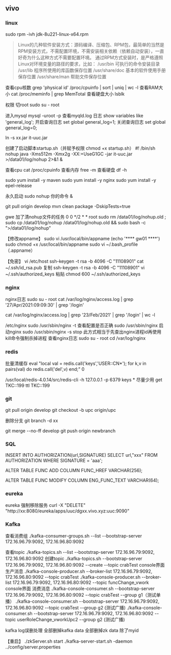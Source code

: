 ## vivo

### linux

sudo rpm -ivh jdk-8u221-linux-x64.rpm

> 	Linux的几种软件安装方式：源码编译、压缩包、RPM包，最简单的当然是RPM安装方式，不需配置环境，不需安装相关依赖（依赖自动安装），一直好奇为什么这种方式不需要配置环境。 
> 通过RPM方式安装时，是严格遵照Linux对环境变量的路径的要求，比如： 
> /usr/bin 可执行的命令安装目录 
> /usr/lib 程序所使用的库函数保存位置 
> /usr/share/doc 基本的软件使用手册保存位置 
> /usr/share/man 帮助文件保存位置



查看cpu核数
grep 'physical id' /proc/cpuinfo | sort | uniq | wc -l
查看RAM大小
cat /proc/meminfo | grep MemTotal 
查看硬盘大小
lsblk



权限 切root
sudo su - root

进入mysql
mysql -uroot -p
查看myqld.log 日志 
show variables like  'general_log';
开启查询日志
set global general_log=1;
关闭查询日志
set global general_log=0;



ln -s xx.jar it-uuc.jar

创建了启动脚本startup.sh（并赋予权限 chmod +x startup.sh）
  #! /bin/sh
  nohup java -Xms512m -Xmx2g -XX:+UseG1GC -jar it-uuc.jar >/data01/log/nohup 2>&1 &



查看cpu
cat /proc/cpuinfo
查看内存
free -m
查看硬盘
df -h



sudo yum install -y maven
sudo yum install -y nginx
sudo yum install -y epel-release



永久启动
sudo nohup 你的命令 &

git pull origin develop
mvn clean package -DskipTests=true

gwe 加了清nohup文件的任务
0 0 */2 * * root sudo rm /data01/log/nohup.old ; sudo cp /data01/log/nohup /data01/log/nohup.old && sudo bash -c ">/data01/log/nohup"



【修改appname】
sudo vi /usr/local/bin/appname (echo '**** gw01 ****')
sudo chmod +x /usr/local/bin/appname
sudo vi ~/.bash_profile （.appname）

【免密】
vi /etc/host 
ssh-keygen -t rsa -b 4096 -C "11108901"
cat ~/.ssh/id_rsa.pub 复制
ssh-keygen -t rsa -b 4096 -C "11108901"
vi ~/.ssh/authorized_keys 粘贴
chmod 600 ~/.ssh/authorized_keys



### nginx

nginx日志 
sudo su - root
cat /var/log/nginx/access.log | grep '27/Apr/2021:09:09:30' | grep '/login'

cat /var/log/nginx/access.log | grep '23/Feb/2021' | grep '/login' | wc -l



/etc/nginx
sudo /usr/sbin/nginx -t 查看配置是否正确
sudo /usr/sbin/nginx 启动nginx
sudo /usr/sbin/nginx -s stop 此方式相当于先查出nginx进程id再使用kill命令强制杀掉进程
查看nginx日志
sudo su - root
cd /var/log/nginx

### redis

批量清缓存
eval "local val = redis.call('keys','USER::CN*'); for k,v in pairs(val) do redis.call('del',v) end;" 0

/usr/local/redis-4.0.14/src/redis-cli -h 127.0.0.1 -p 6379
keys * 尽量少用
get TKC::199
ttl TKC::199



### git

git pull origin develop
git checkout -b upc origin/upc



删除分支
git branch -d xx

git merge --no-ff develop
git push origin newbranch



### SQL

INSERT INTO AUTHORIZATION(url,SIGNATURE) 
SELECT url,"xxx" FROM AUTHORIZATION
WHERE SIGNATURE = 'aaa';



ALTER TABLE FUNC ADD COLUMN FUNC_HREF VARCHAR(256);

ALTER TABLE FUNC MODIFY COLUMN ENG_FUNC_TEXT VARCHAR(64);



### eureka

eureka 强制移除服务
curl -X "DELETE" "http://xx:8080/eureka/apps/uuc/dgxx.vivo.xyz:uuc:9090"



### Kafka

查看消费组
./kafka-consumer-groups.sh --list --bootstrap-server 172.16.96.79:9092, 172.16.96.80:9092

查看topic
./kafka-topics.sh --list --bootstrap-server 172.16.96.79:9092, 172.16.96.80:9092
创建topic
./kafka-topics.sh --bootstrap-server 172.16.96.79:9092, 172.16.96.80:9092 --create --topic crabTest
console界面 生产消息
./kafka-console-producer.sh --broker-list 172.16.96.79:9092, 172.16.96.80:9092 --topic crabTest
./kafka-console-producer.sh --broker-list 172.16.96.79:9092, 172.16.96.80:9092 --topic funcChange_vwork 
console界面 消费消息
./kafka-console-consumer.sh --bootstrap-server 172.16.96.79:9092, 172.16.96.80:9092 --topic crabTest --group g1（测试单播）
./kafka-console-consumer.sh --bootstrap-server 172.16.96.79:9092, 172.16.96.80:9092 --topic crabTest --group g2 (测试广播)
./kafka-console-consumer.sh --bootstrap-server 172.16.96.79:9092, 172.16.96.80:9092 --topic userRoleChange_vworkUpc2 --group g2 (测试广播)


kafka log误删处理
全部删掉kafka data
全部删掉zk data  除了myid

【重启】 
./zkServer.sh start
./kafka-server-start.sh -daemon ../config/server.properties